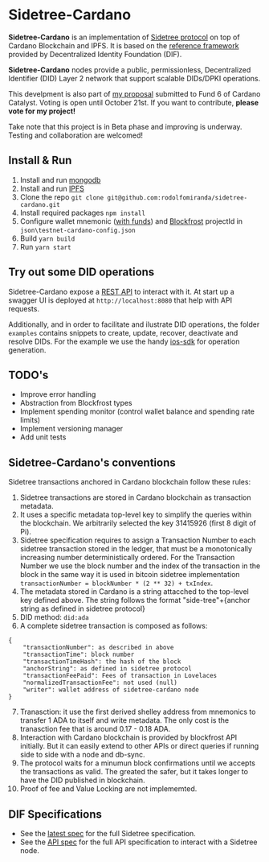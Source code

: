 # Sidetree-Cardano

**Sidetree-Cardano** is an implementation of [Sidetree protocol](https://identity.foundation/sidetree/spec/) on top of Cardano Blockchain and IPFS. It is based on the [reference framework](https://github.com/decentralized-identity/sidetree) provided by Decentralized Identity Foundation (DIF).

**Sidetree-Cardano** nodes provide a public, permissionless, Decentralized Identifier (DID) Layer 2 network that support scalable DIDs/DPKI operations.

This develpment is also part of [my proposal](https://cardano.ideascale.com/a/dtd/Interoperability-as-growth-driver/368705-48088) submitted to Fund 6 of Cardano Catalyst. Voting is open until October 21st. If you want to contribute, **please vote for my project!**

Take note that this project is in Beta phase and improving is underway. Testing and collaboration are welcomed!

## Install & Run
1. Install and run [mongodb](https://www.mongodb.com/try/download/community)
2. Install and run [IPFS](https://docs.ipfs.io/install/)
3. Clone the repo `git clone git@github.com:rodolfomiranda/sidetree-cardano.git`
4. Install required packages `npm install`
5. Configure wallet mnemonic ([with funds](https://testnets.cardano.org/en/testnets/cardano/tools/faucet/)) and [Blockfrost](https://blockfrost.io) projectId in `json\testnet-cardano-config.json`
6. Build `yarn build`
7. Run `yarn start`

## Try out some DID operations
Sidetree-Cardano expose a [REST API](https://identity.foundation/sidetree/api/) to interact with it. At start up a swagger UI is deployed at `http://localhost:8080` that help with API requests. 

Additionally, and in order to facilitate and ilustrate DID operations, the folder `examples` contains snippets to create, update, recover, deactivate and resolve DIDs. For the example we use the handy [ios-sdk](https://github.com/decentralized-identity/ion-sdk) for operation generation.

## TODO's
* Improve error handling
* Abstraction from Blockfrost types
* Implement spending monitor (control wallet balance and spending rate limits)
* Implement versioning manager
* Add unit tests

## Sidetree-Cardano's conventions
Sidetree transactions anchored in Cardano blockchain follow these rules:
1. Sidetree transactions are stored in Cardano blockchain as transaction metadata.
2. It uses a specific metadata top-level key to simplify the queries within the blockchain. We arbitrarily selected the key 31415926 (first 8 digit of Pi).
3. Sidetree specification requires to assign a Transaction Number to each sidetree transaction stored in the ledger, that must be a monotonically increasing number deterministically ordered. For the Transaction Number we use the block number and the index of the transaction in the block in the same way it is used in bitcoin sidetree implementation `transactionNumber = blockNumber * (2 ** 32) + txIndex`.
4. The metadata stored in Cardano is a string attacched to the top-level key defined above. The string follows the format "side-tree"+{anchor string as defined in sidetree protocol}
5. DID method: `did:ada`
6. A complete sidetree transaction is composed as follows:
```
{
    "transactionNumber": as described in above
    "transactionTime": block number
    "transactionTimeHash": the hash of the block
    "anchorString": as defined in sidetree protocol
    "transactionFeePaid": Fees of transaction in Lovelaces
    "normalizedTransactionFee": not used (null)
    "writer": wallet address of sidetree-cardano node
}
```
7. Tranasction: it use the first derived shelley address from mnemonics to transfer 1 ADA to itself and write metadata. The only cost is the tranasction fee that is around 0.17 - 0.18 ADA.
8. Interaction with Cardano blockchain is provided by blockfrost API initially. But it can easily extend to other APIs or direct queries if running side to side with a node and db-sync.
9. The protocol waits for a minumun block confirmations until we accepts the transactions as valid. The greated the safer, but it takes longer to have the DID published in blockchain.
10. Proof of fee and Value Locking are not implememted.
## DIF Specifications

* See the [latest spec](https://identity.foundation/sidetree/spec/) for the full Sidetree specification.
* See the [API spec](https://identity.foundation/sidetree/api/) for the full API specification to interact with a Sidetree node.


